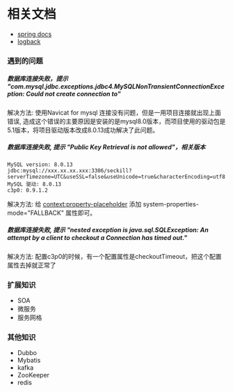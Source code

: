# 相关文档

- [spring docs](https://docs.spring.io/spring/docs/4.1.7.RELEASE/spring-framework-reference/)
- [logback](http://logback.qos.cn/manual/configuration.html)


### 遇到的问题


##### 数据库连接失败，提示 "com.mysql.jdbc.exceptions.jdbc4.MySQLNonTransientConnectionException: Could not create connection to"
解决方法: 使用Navicat for mysql 连接没有问题，但是一用项目连接就出现上面错误, 造成这个错误的主要原因是安装的是mysql8.0版本，而项目使用的驱动包是5.1版本，将项目驱动版本改成8.0.13成功解决了此问题。


##### 数据库连接失败, 提示 "Public Key Retrieval is not allowed"，相关版本
````
MySQL version: 8.0.13 
jdbc:mysql://xxx.xx.xx.xxx:3306/seckill?serverTimezone=UTC&useSSL=false&useUnicode=true&characterEncoding=utf8
MySQL 驱动: 8.0.13
c3p0: 0.9.1.2
````
解决方法: 给 <context:property-placeholder> 添加 system-properties-mode="FALLBACK" 属性即可。


##### 数据库连接失败, 提示 "nested exception is java.sql.SQLException: An attempt by a client to checkout a Connection has timed out."
解决方法: 配置c3p0的时候，有一个配置属性是checkoutTimeout，把这个配置属性去掉就正常了


### 扩展知识

- SOA
- 微服务
- 服务网格

### 其他知识

- Dubbo
- Mybatis
- kafka
- ZooKeeper
- redis

